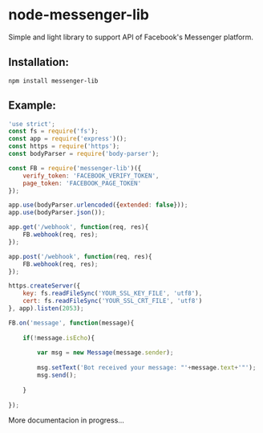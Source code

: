 # node-messenger-lib
Simple and light library to support API of Facebook's Messenger platform.

## Installation:
```
npm install messenger-lib
```

## Example:
```javascript
'use strict';
const fs = require('fs');
const app = require('express')();
const https = require('https');
const bodyParser = require('body-parser');

const FB = require('messenger-lib')({
	verify_token: 'FACEBOOK_VERIFY_TOKEN',
	page_token: 'FACEBOOK_PAGE_TOKEN'
});

app.use(bodyParser.urlencoded({extended: false}));
app.use(bodyParser.json());

app.get('/webhook', function(req, res){
	FB.webhook(req, res);
});

app.post('/webhook', function(req, res){
	FB.webhook(req, res);
});

https.createServer({
    key: fs.readFileSync('YOUR_SSL_KEY_FILE', 'utf8'),
	cert: fs.readFileSync('YOUR_SSL_CRT_FILE', 'utf8')
}, app).listen(2053);

FB.on('message', function(message){
	
	if(!message.isEcho){
		
		var msg = new Message(message.sender);
		
		msg.setText('Bot received your message: "'+message.text+'"');
		msg.send();
		
	}
	
});
```

More documentacion in progress...
